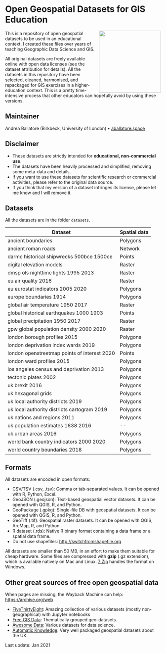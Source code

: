 # Open Geospatial Datasets for GIS Education

<img src="img/gis data.png" width=200 align="right" />

This is a repository of open geospatial datasets to be used in an educational context.
I created these files over years of teaching Geographic Data Science and GIS.

All original datasets are freely available online with open data licenses (see the dataset attribution for details).
All the datasets in this repository have been selected, cleaned, harmonised, and repackaged for GIS exercises in a higher-education context.
This is a pretty time-intensive process that other educators can hopefully avoid by using these versions.

## Maintainer

Andrea Ballatore (Birkbeck, University of London) &bull; [aballatore.space](https://aballatore.space)

## Disclaimer

- These datasets are strictly intended for **educational, non-commercial use**.
- The datasets have been heavily processed and simplified, removing some meta-data and details.
- If you want to use these datasets for scientific research or commercial activities, please refer to the original data source.
- If you think that my version of a dataset infringes its license, please let me know and I will remove it.

## Datasets

All the datasets are in the folder `datasets`.

| Dataset                                      | Spatial data |
|----------------------------------------------|--------------|
| ancient boundaries                           | Polygons     |
| ancient roman roads                          | Network      |
| darmc historical shipwrecks 500bce 1500ce    | Points       |
| digital elevation models                     | Raster       |
| dmsp ols nighttime lights 1995 2013          | Raster       |
| eu air quality 2016                          | Raster       |
| eu eurostat indicators 2005 2020             | Polygons     |
| europe boundaries 1914                       | Polygons     |
| global air temperature 1950 2017             | Raster       |
| global historical earthquakes 1000 1903      | Points       |
| global precipitation 1950 2017               | Raster       |
| gpw global population density 2000 2020      | Raster       |
| london borough profiles 2015                 | Polygons     |
| london deprivation index wards 2019          | Polygons     |
| london openstreetmap points of interest 2020 | Points       |
| london ward profiles 2015                    | Polygons     |
| los angeles census and deprivation 2013      | Polygons     |
| tectonic plates 2002                         | Polygons     |
| uk brexit 2016                               | Polygons     |
| uk hexagonal grids                           | Polygons     |
| uk local authority districts 2019            | Polygons     |
| uk local authority districts cartogram 2019  | Polygons     |
| uk nations and regions 2011                  | Polygons     |
| uk population estimates 1838 2016            | --           |
| uk urban areas 2016                          | Polygons     |
| world bank country indicators 2000 2020      | Polygons     |
| world country boundaries 2018                | Polygons     |

## Formats

All datasets are encoded in open formats:

*   CSV/TSV   (.csv, .tsv): Comma or tab-separated values. It can be opened with R, Python, Excel.
*   GeoJSON   (.geojson): Text-based geospatial vector datasets. It can be opened with QGIS, R, and Python.
*   GeoPackage   (.gpkg): Single-file DB with geospatial datasets. It can be opened with QGIS, R, and Python.
*   GeoTiff   (.tif): Geospatial raster datasets. It can be opened with QGIS, ArcMap, R, and Python.
*   R dataset   (.rds): Native R binary format containing a data frame or a spatial data frame.
* Do not use shapefiles: http://switchfromshapefile.org

All datasets are smaller than 50 MB, in an effort to make them suitable for cheap hardware. 
Some files are compressed with **gzip** (.gz extension), which is available natively on Mac and Linux. 
[7 Zip](https://www.7-zip.org) handles the format on Windows.

## Other great sources of free open geospatial data

When pages are missing, the Wayback Machine can help: https://archive.org/web

* [FiveThirtyEight](https://github.com/fivethirtyeight/data): Amazing collection of various datasets (mostly non-geographical) with Jupyter notebooks
* [Free GIS Data](https://freegisdata.rtwilson.com): Thematically grouped geo-datasets.
* [Awesome Data](https://github.com/awesomedata/awesome-public-datasets): Various datasets for data science.
* [Automatic Knowledge](https://automaticknowledge.co.uk/resources): Very well packaged geospatial datasets about the UK.

Last update: Jan 2021